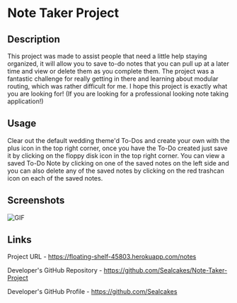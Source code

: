 # Note Taker Project

## Description

This project was made to assist people that need a little help staying organized, it will allow you to save to-do notes that you can pull up at a later time and view or delete them as you complete them.  The project was a fantastic challenge for really getting in there and learning about modular routing, which was rather difficult for me.  I hope this project is exactly what you are looking for! (If you are looking for a professional looking note taking application!)

## Usage

Clear out the default wedding theme'd To-Dos and create your own with the plus icon in the top right corner, once you have the To-Do created just save it by clicking on the floppy disk icon in the top right corner.  You can view a saved To-Do Note by clicking on one of the saved notes on the left side and you can also delete any of the saved notes by clicking on the red trashcan icon on each of the saved notes.

## Screenshots

![GIF](./public/assets/readme%20images/Note%20Taker.gif)

## Links

Project URL - 
https://floating-shelf-45803.herokuapp.com/notes

Developer's GitHub Repository - 
https://github.com/Sealcakes/Note-Taker-Project

Developer's GitHub Profile - 
https://github.com/Sealcakes